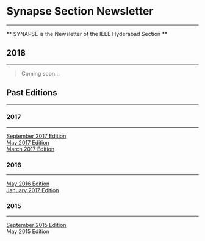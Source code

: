 # Synapse Section Newsletter

---

** SYNAPSE is the Newsletter of the IEEE Hyderabad Section **

## 2018

---

> Coming soon...

## Past Editions

---

### 2017

---

[September 2017 Edition](/news-room/published/2017-September.pdf)  
[May 2017 Edition](/news-room/published/2017-May.pdf)  
[March 2017 Edition](/news-room/published/2017-March.pdf)

### 2016

---

[May 2016 Edition](/news-room/published/2016-May.pdf)  
[January 2017 Edition](/news-room/published/2016-Jan.pdf)

### 2015

---

[September 2015 Edition](/news-room/published/2015-September.pdf)  
[May 2015 Edition](/news-room/published/2015-May.pdf)



